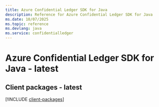 ```yaml
---
title: Azure Confidential Ledger SDK for Java
description: Reference for Azure Confidential Ledger SDK for Java
ms.date: 10/07/2025
ms.topic: reference
ms.devlang: java
ms.service: confidentialledger
---
```

# Azure Confidential Ledger SDK for Java - latest

## Client packages - latest
[!INCLUDE [client-packages](confidential-ledger-client-index.md)]